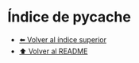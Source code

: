 # Índice de __pycache__



- [⬅️ Volver al índice superior](../Index.md)
- [⬆️ Volver al README](/README.md)
